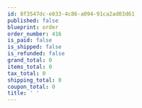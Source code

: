 ```yaml
---
id: 8f3547dc-e033-4c86-a094-91ca2ad03d61
published: false
blueprint: order
order_number: 416
is_paid: false
is_shipped: false
is_refunded: false
grand_total: 0
items_total: 0
tax_total: 0
shipping_total: 0
coupon_total: 0
title: ' '
---
```

